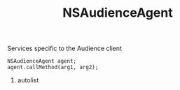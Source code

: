 ﻿---
uid: crmscript_ref_NSAudienceAgent
title: NSAudienceAgent
intellisense: Void.NSAudienceAgent
keywords: NSAudienceAgent
so.topic: reference
---

Services specific to the Audience client

```crmscript
NSAudienceAgent agent;
agent.callMethod(arg1, arg2);
```

1. autolist

